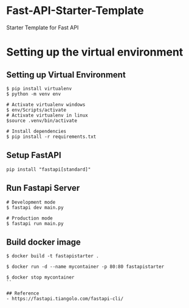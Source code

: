 # Fast-API-Starter-Template
Starter Template for Fast API

# Setting up the virtual environment
## Setting up Virtual Environment
```
$ pip install virtualenv
$ python -m venv env

# Activate virtualenv windows
$ env/Scripts/activate
# Activate virtualenv in linux
$source .venv/bin/activate

# Install dependencies
$ pip install -r requirements.txt

```

## Setup FastAPI
```
pip install "fastapi[standard]"
```

## Run Fastapi Server
```
# Development mode
$ fastapi dev main.py

# Production mode
$ fastapi run main.py
```

## Build docker image
```
$ docker build -t fastapistarter .

$ docker run -d --name mycontainer -p 80:80 fastapistarter

$ docker stop mycontainer
``

## Reference
- https://fastapi.tiangolo.com/fastapi-cli/











